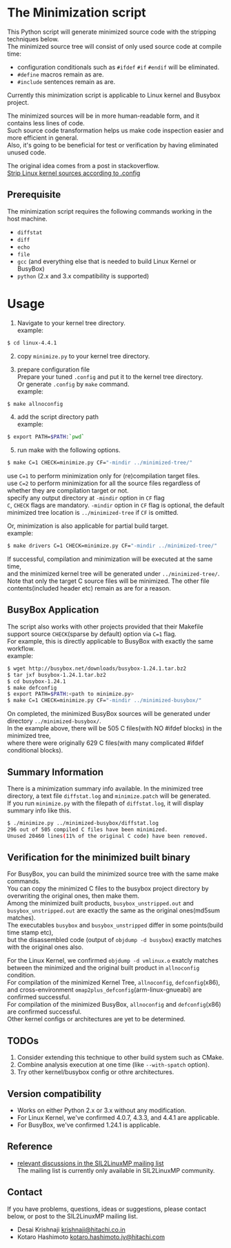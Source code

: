 # The Minimization script

This Python script will generate minimized source code with the stripping techniques below.  
The minimized source tree will consist of only used source code at compile time:
* configuration conditionals such as `#ifdef` `#if` `#endif` will be eliminated.
* `#define` macros remain as are.
* `#include` sentences remain as are.
  
Currently this minimization script is applicable to Linux kernel and Busybox project.  

The minimized sources will be in more human-readable form, and it contains less lines of code.  
Such source code transformation helps us make code inspection easier and more efficient in general.  
Also, it's going to be beneficial for test or verification by having eliminated unused code.
  
The original idea comes from a post in stackoverflow.  
[Strip Linux kernel sources according to .config](http://stackoverflow.com/questions/7353640/strip-linux-kernel-sources-according-to-config)
    
## Prerequisite
The minimization script requires the following commands working in the host machine.
* `diffstat`
* `diff`
* `echo`
* `file`
* `gcc` (and everything else that is needed to build Linux Kernel or BusyBox)
* `python` (2.x and 3.x compatibility is supported)
  
# Usage 
1. Navigate to your kernel tree directory.  
example:
```bash
$ cd linux-4.4.1
```

2. copy `minimize.py` to your kernel tree directory.

3. prepare configuration file  
Prepare your tuned `.config` and put it to the kernel tree directory.  
Or generate `.config` by `make` command.  
example:
```bash
$ make allnoconfig
```

4. add the script directory path  
example:
```bash
$ export PATH=$PATH:`pwd`
```

5. run make with the following options.
```bash
$ make C=1 CHECK=minimize.py CF="-mindir ../minimized-tree/"
```
use `C=1` to perform minimization only for (re)compilation target files.  
use `C=2` to perform minimization for all the source files regardless of whether they are compilation target or not.  
specify any output directory at `-mindir` option in `CF` flag  
`C`, `CHECK` flags are mandatory. `-mindir` option in `CF` flag is optional, the default minimized tree location is `../minimized-tree` if `CF` is omitted.  
  
  
Or, minimization is also applicable for partial build target.  
example:
```bash
$ make drivers C=1 CHECK=minimize.py CF="-mindir ../minimized-tree/"
```

If successful, compilation and minimization will be executed at the same time,  
and the minimized kernel tree will be generated under `../minimized-tree/`.  
Note that only the target C source files will be minimized. The other file contents(included header etc) remain as are for a reason.  

## BusyBox Application
The script also works with other projects provided that their Makefile support source `CHECK`(sparse by default) option via `C=1` flag.  
For example, this is directly applicable to BusyBox with exactly the same workflow.  
example:
```bash
$ wget http://busybox.net/downloads/busybox-1.24.1.tar.bz2
$ tar jxf busybox-1.24.1.tar.bz2
$ cd busybox-1.24.1
$ make defconfig
$ export PATH=$PATH:<path to minimize.py>
$ make C=1 CHECK=minimize.py CF="-mindir ../minimized-busybox/"
```
  
  
On completed, the minimized BusyBox sources will be generated under directory `../minimized-busybox/`.  
In the example above, there will be 505 C files(with NO #ifdef blocks) in the minimized tree,  
where there were originally 629 C files(with many complicated #ifdef conditional blocks).  
  
## Summary Information
There is a minimization summary info available. In the minimized tree directory, a text file `diffstat.log` and `minimize.patch` will be generated.  
If you run `minimize.py` with the filepath of `diffstat.log`, it will display summary info like this.  
```bash
$ ./minimize.py ../minimized-busybox/diffstat.log 
296 out of 505 compiled C files have been minimized.
Unused 20460 lines(11% of the original C code) have been removed.
```

## Verification for the minimized built binary
For BusyBox, you can build the minimized source tree with the same make commands.  
You can copy the minimized C files to the busybox project directory by overwriting the original ones, then make them.  
Among the minimized built products, `busybox_unstripped.out` and `busybox_unstripped.out` are exactly the same as the original ones(md5sum matches).  
The executables `busybox` and `busybox_unstripped` differ in some points(build time stamp etc),  
but the disassembled code (output of `objdump -d busybox`) exactly matches with the original ones also.  
  
For the Linux Kernel, we confirmed `objdump -d vmlinux.o` exatcly matches between the minimized and the original built product in `allnoconfig` condition.  
For compilation of the minimized Kernel Tree, `allnoconfig`, `defconfig`(x86), and cross-environment `omap2plus_defconfig`(arm-linux-gnueabi) are confirmed successful.  
For compilation of the minimized BusyBox, `allnoconfig` and `defconfig`(x86) are confirmed successful.  
Other kernel configs or architectures are yet to be determined.  
  
## TODOs
1. Consider extending this technique to other build system such as CMake.
2. Combine analysis execution at one time (like `--with-spatch` option).
3. Try other kernel/busybox config or othre architectures.

## Version compatibility
* Works on either Python 2.x or 3.x without any modification. 
* For Linux Kernel, we've confirmed 4.0.7, 4.3.3, and 4.4.1 are applicable.
* For BusyBox, we've confirmed 1.24.1 is applicable.


## Reference
* [relevant discussions in the SIL2LinuxMP mailing list](http://lists.osadl.org/pipermail/sil2linuxmp/2015-October/000142.html)  
The mailing list is currently only available in SIL2LinuxMP community.


## Contact
If you have problems, questions, ideas or suggestions, please contact below, or post to the SIL2LinuxMP mailing list.
* Desai Krishnaji <krishnaji@hitachi.co.in>
* Kotaro Hashimoto <kotaro.hashimoto.jv@hitachi.com>
